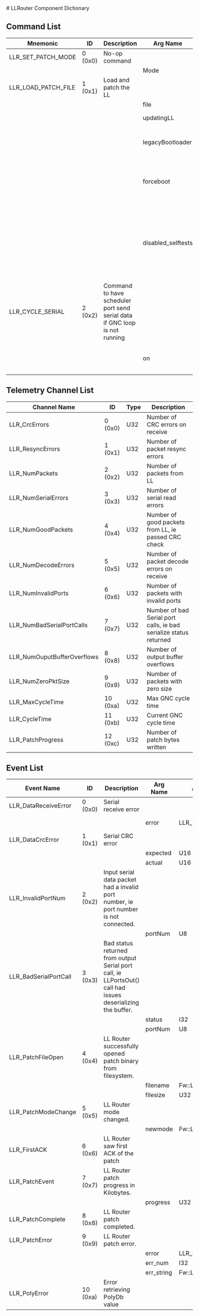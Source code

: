<title>LLRouter Component Dictionary</title>
# LLRouter Component Dictionary


## Command List

|Mnemonic|ID|Description|Arg Name|Arg Type|Comment
|---|---|---|---|---|---|
|LLR_SET_PATCH_MODE|0 (0x0)|No-op command| | |
| | | |Mode|LLRPatchMode||
|LLR_LOAD_PATCH_FILE|1 (0x1)|Load and patch the LL| | |
| | | |file|Fw::CmdStringArg|Patch file|
| | | |updatingLL|LL|The LL to update|
| | | |legacyBootloader|bool|Updating LLs with an old bootloader|
| | | |forceboot|bool|Tell the bootloader to ignore CRC32 checks on startup|
| | | |disabled_selftests|U64|Bitmask of tests to disable on startup. A 1 indicates that the test should not be run|
|LLR_CYCLE_SERIAL|2 (0x2)|Command to have scheduler port send serial data if GNC loop is not running| | |
| | | |on|bool|Turn the command sending on or off.|

## Telemetry Channel List

|Channel Name|ID|Type|Description|
|---|---|---|---|
|LLR_CrcErrors|0 (0x0)|U32|Number of CRC errors on receive|
|LLR_ResyncErrors|1 (0x1)|U32|Number of packet resync errors|
|LLR_NumPackets|2 (0x2)|U32|Number of packets from LL|
|LLR_NumSerialErrors|3 (0x3)|U32|Number of serial read errors|
|LLR_NumGoodPackets|4 (0x4)|U32|Number of good packets from LL, ie passed CRC check|
|LLR_NumDecodeErrors|5 (0x5)|U32|Number of packet decode errors on receive|
|LLR_NumInvalidPorts|6 (0x6)|U32|Number of packets with invalid ports|
|LLR_NumBadSerialPortCalls|7 (0x7)|U32|Number of bad Serial port calls, ie bad serialize status returned|
|LLR_NumOuputBufferOverflows|8 (0x8)|U32|Number of output buffer overflows|
|LLR_NumZeroPktSize|9 (0x9)|U32|Number of packets with zero size|
|LLR_MaxCycleTime|10 (0xa)|U32|Max GNC cycle time|
|LLR_CycleTime|11 (0xb)|U32|Current GNC cycle time|
|LLR_PatchProgress|12 (0xc)|U32|Number of patch bytes written|

## Event List

|Event Name|ID|Description|Arg Name|Arg Type|Arg Size|Description
|---|---|---|---|---|---|---|
|LLR_DataReceiveError|0 (0x0)|Serial receive error| | | | |
| | | |error|LLR_ReceiveError||The receive eror code|
|LLR_DataCrcError|1 (0x1)|Serial CRC error| | | | |
| | | |expected|U16|||
| | | |actual|U16|||
|LLR_InvalidPortNum|2 (0x2)|Input serial data packet had a invalid port number, ie port number is not connected.| | | | |
| | | |portNum|U8|||
|LLR_BadSerialPortCall|3 (0x3)|Bad status returned from output Serial port call, ie LLPortsOut() call had issues deserializing the buffer.| | | | |
| | | |status|I32|||
| | | |portNum|U8|||
|LLR_PatchFileOpen|4 (0x4)|LL Router successfully opened patch binary from filesystem.| | | | |
| | | |filename|Fw::LogStringArg&|40||
| | | |filesize|U32|||
|LLR_PatchModeChange|5 (0x5)|LL Router mode changed.| | | | |
| | | |newmode|Fw::LogStringArg&|20||
|LLR_FirstACK|6 (0x6)|LL Router saw first ACK of the patch| | | | |
|LLR_PatchEvent|7 (0x7)|LL Router patch progress in Kilobytes.| | | | |
| | | |progress|U32|||
|LLR_PatchComplete|8 (0x8)|LL Router patch completed.| | | | |
|LLR_PatchError|9 (0x9)|LL Router patch error.| | | | |
| | | |error|LLR_PatchError|||
| | | |err_num|I32|||
| | | |err_string|Fw::LogStringArg&|40||
|LLR_PolyError|10 (0xa)|Error retrieving PolyDb value| | | | |

